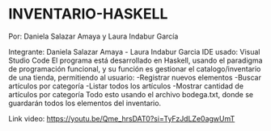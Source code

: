 # INVENTARIO-HASKELL
Por: Daniela Salazar Amaya y Laura Indabur García

Integrante: Daniela Salazar Amaya - Laura Indabur Garcia
IDE usado: Visual Studio Code
El programa está desarrollado en Haskell, usando el paradigma de programación funcional, y su función es gestionar el catalogo/inventario de una tienda, permitiendo al usuario:
-Registrar nuevos elementos
-Buscar artículos por categoría
-Listar todos los artículos
-Mostrar cantidad de artículos por categoría
Todo esto usando el archivo bodega.txt, donde se guardarán todos los elementos del inventario.

Link video: https://youtu.be/Qme_hrsDAT0?si=TyFzJdLZe0agwUmT
